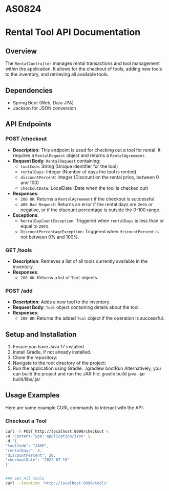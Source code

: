 # AS0824
# Rental Tool API Documentation

## Overview
The `RentalController` manages rental transactions and tool management within the application. It allows for the checkout of tools, adding new tools to the inventory, and retrieving all available tools.

## Dependencies
- Spring Boot (Web, Data JPA)
- Jackson for JSON conversion

## API Endpoints

### POST /checkout
- **Description**: This endpoint is used for checking out a tool for rental. It requires a `RentalRequest` object and returns a `RentalAgreement`.
- **Request Body**: `RentalRequest` containing:
    - `toolCode`: String (Unique identifier for the tool)
    - `rentalDays`: Integer (Number of days the tool is rented)
    - `discountPercent`: Integer (Discount on the rental price, between 0 and 100)
    - `checkoutDate`: LocalDate (Date when the tool is checked out)
- **Responses**:
    - `200 OK`: Returns a `RentalAgreement` if the checkout is successful.
    - `400 Bad Request`: Returns an error if the rental days are zero or negative, or if the discount percentage is outside the 0-100 range.
- **Exceptions**:
    - `RentalDayCountException`: Triggered when `rentalDays` is less than or equal to zero.
    - `DiscountPercentageException`: Triggered when `discountPercent` is not between 0% and 100%.

### GET /tools
- **Description**: Retrieves a list of all tools currently available in the inventory.
- **Responses**:
    - `200 OK`: Returns a list of `Tool` objects.

### POST /add
- **Description**: Adds a new tool to the inventory.
- **Request Body**: `Tool` object containing details about the tool.
- **Responses**:
    - `200 OK`: Returns the added `Tool` object if the operation is successful.

## Setup and Installation
1. Ensure you have Java 17 installed.
2. Install Gradle, if not already installed.
3. Clone the repository:
4. Navigate to the root directory of the project:
5. Run the application using Gradle:
    ./gradlew bootRun
   Alternatively, you can build the project and run the JAR file:
   gradle build
   java -jar build/libs/<generated-jar-file>.jar

## Usage Examples
Here are some example CURL commands to interact with the API:

### Checkout a Tool
```bash
curl -X POST http://localhost:8090/checkout \
-H 'Content-Type: application/json' \
-d '{
"toolCode": "JAKR",
"rentalDays": 4,
"discountPercent": 20,
"checkoutDate": "2022-07-15"
}'


### Get All tools
curl --location 'http://localhost:8090/tools'
